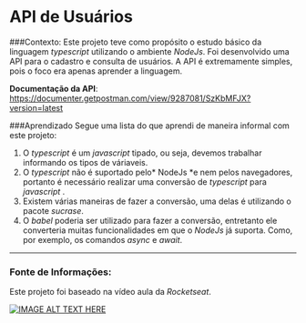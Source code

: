 # API de Usuários

###Contexto:
Este projeto teve como propósito o estudo básico da linguagem _typescript_ utilizando o ambiente _NodeJs_.
Foi desenvolvido uma API para o cadastro e consulta de usuários.
A API é extremamente simples, pois o foco era apenas aprender a linguagem.

**Documentação da API**: https://documenter.getpostman.com/view/9287081/SzKbMFJX?version=latest

###Aprendizado
Segue uma lista do que aprendi de maneira informal com este projeto:

1. O _typescript_ é um _javascript_ tipado, ou seja, devemos trabalhar informando os tipos de váriaveis.
2. O _typescript_ não é suportado pelo* NodeJs *e nem pelos navegadores, portanto é necessário realizar uma conversão de _typescript_ para _javascript_ .
3. Existem várias maneiras de fazer a conversão, uma delas é utilizando o pacote _sucrase_.
4. O _babel_ poderia ser utilizado para fazer a conversão, entretanto ele converteria muitas funcionalidades em que o _NodeJs_ já suporta. Como, por exemplo, os comandos _async_ e _await_.

---

### Fonte de Informações:

Este projeto foi baseado na vídeo aula da _Rocketseat_.

[![IMAGE ALT TEXT HERE](https://img.youtube.com/vi/aTf8QTjw4RE/0.jpg)](https://www.youtube.com/watch?v=aTf8QTjw4RE)
